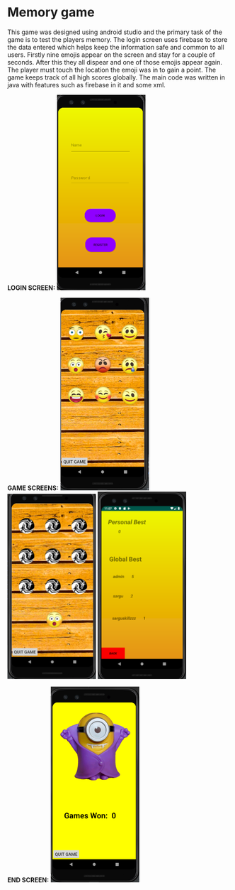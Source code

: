 # Memory game

This game was designed using android studio and the primary task of the game is to test the players memory. The login screen uses firebase to store the data entered which helps keep the information safe and common to all users. Firstly nine emojis appear on the screen and stay for a couple of seconds. After this they all dispear and one of those emojis appear again. The player must touch the location the emoji was in to gain a point. The game keeps track of all high scores globally. 
The main code was written in java with features such as firebase in it and some xml. 

**LOGIN SCREEN:**
<img src="images/login.PNG" width="200">

**GAME SCREENS:**
<img src="images/before.PNG" width="200">
<img src="images/after.PNG" width="200">
<img src="images/high.PNG" width="200">

**END SCREEN:**
<img src="images/end.PNG" width="200">

